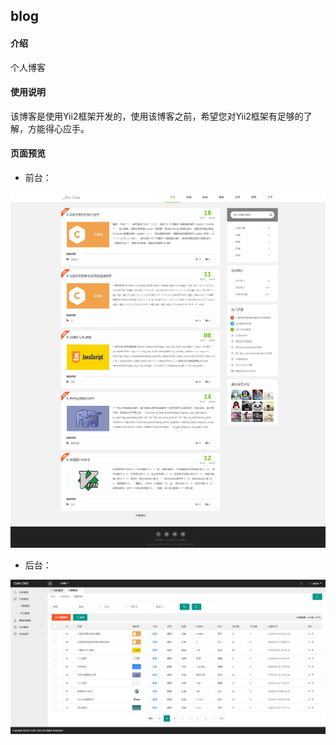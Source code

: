 ## blog

#### 介绍

个人博客

#### 使用说明

该博客是使用Yii2框架开发的，使用该博客之前，希望您对Yii2框架有足够的了解，方能得心应手。

#### 页面预览

* 前台：

![image](https://github.com/Colin1024/blog/blob/master/frontend/web/image/frontend.png)

* 后台：

![image](https://github.com/Colin1024/blog/blob/master/frontend/web/image/backend.png)
